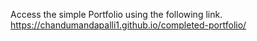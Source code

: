  Access the simple Portfolio using the following link.
 https://chandumandapalli1.github.io/completed-portfolio/
